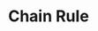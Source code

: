 ---
types: "word"

title: "Chain Rule"

categories: ['']

tags: ['Chain', 'Rule']

arabic: ['قاعدة السلسلة']

publishers: ['خوارزميات الذكاء الاصطناعي في تحليل النص العربي']

types: "word"

slug: ""
---